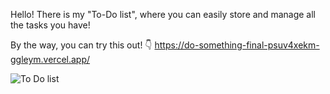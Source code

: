 Hello! 
There is my "To-Do list", where you can easily store and manage all the tasks you have!

By the way, you can try this out! :point_down:
https://do-something-final-psuv4xekm-ggleym.vercel.app/

![To Do list](https://user-images.githubusercontent.com/65032704/233852813-66e05161-0110-413a-8821-54d9f7fb8390.png)
